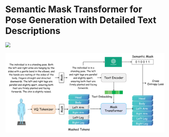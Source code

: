 # Semantic Mask Transformer for Pose Generation with Detailed Text Descriptions 
<a href='https://chenzhike110.github.io/SemanticMaskTransformer/'><img src='https://img.shields.io/badge/Project-Page-Green'></a>

![Teaser Image](static/images/framework.png "Teaser")